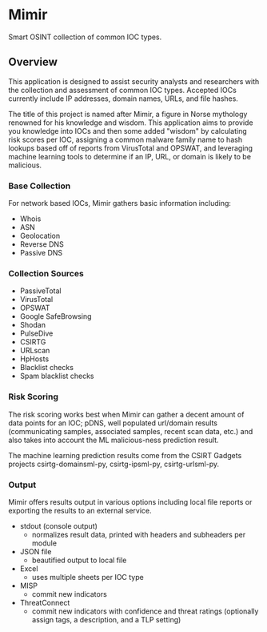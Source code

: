 # Mimir
Smart OSINT collection of common IOC types.

## Overview
This application is designed to assist security analysts and researchers with the collection and assessment of common IOC types. Accepted IOCs currently include IP addresses, domain names, URLs, and file hashes.

The title of this project is named after Mimir, a figure in Norse mythology renowned for his knowledge and wisdom. This application aims to provide you knowledge into IOCs and then some added "wisdom" by calculating risk scores per IOC, assigning a common malware family name to hash lookups based off of reports from VirusTotal and OPSWAT, and leveraging machine learning tools to determine if an IP, URL, or domain is likely to be malicious.

### Base Collection
For network based IOCs, Mimir gathers basic information including:

* Whois
* ASN
* Geolocation
* Reverse DNS
* Passive DNS

### Collection Sources
* PassiveTotal
* VirusTotal
* OPSWAT
* Google SafeBrowsing
* Shodan
* PulseDive
* CSIRTG
* URLscan
* HpHosts
* Blacklist checks
* Spam blacklist checks

### Risk Scoring
The risk scoring works best when Mimir can gather a decent amount of data points for an IOC; pDNS, well populated url/domain results (communicating samples, associated samples, recent scan data, etc.) and also takes into account the ML malicious-ness prediction result. 

The machine learning prediction results come from the CSIRT Gadgets projects csirtg-domainsml-py, csirtg-ipsml-py, csirtg-urlsml-py.

### Output
Mimir offers results output in various options including local file reports or exporting the results to an external service.

* stdout (console output)
    * normalizes result data, printed with headers and subheaders per module
* JSON file
    * beautified output to local file
* Excel
    * uses multiple sheets per IOC type
* MISP
    * commit new indicators
* ThreatConnect
    * commit new indicators with confidence and threat ratings (optionally assign tags, a description, and a TLP setting)

